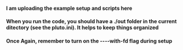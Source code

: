 #### I am uploading the example setup and scripts here
#### When you run the code, you should have a ./out folder in the current ditectory (see the pluto.ini). It helps to keep things organized
#### Once Again, remember to turn on the ----with-fd flag during setup
